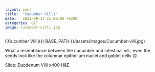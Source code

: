 ```yaml
---
layout: post
title:  "Cucumber Villi"
date:   2021-09-17 21:00:00 +0200
categories: GIT
image: Cucumber-villi.jpg
---
```


![Cucumber Villi]({{ BASE_PATH }}/assets/images/Cucumber-villi.jpg)


What a resemblance between the cucumber and intestinal villi, even the seeds look like the columnar epithelium nuclei and goblet cells 😊

Slide: Duodenum Villi x400 H&E
